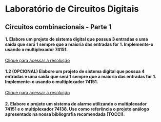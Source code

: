 # Laboratório de Circuitos Digitais

## Circuitos combinacionais - Parte 1
 
#### 1. Elabore um projeto de sistema digital que possua 3 entradas e uma saída que será 1 sempre que a maioria das entradas for 1. Implemente-o usando o multiplexador 74151.

[Clique para acessar a resolução](https://github.com/thearthurlima/EngenhariaEletrica/tree/main/LABCD/1-circ-combin-mux-74151)

#### 1.2 (OPCIONAL) Elabore um projeto de sistema digital que possua 4 entradas e uma saída que será 1 sempre que a maioria das entradas for 1. Implemente-o usando o multiplexador 74151.

[Clique para acessar a resolução](https://github.com/thearthurlima/EngenhariaEletrica/tree/main/LABCD/1.2-circ-combin-mux-74151)



#### 2. Elabore e projete um sistema de alarme utilizando o multiplexador 74151 e o multiplexador 74138. Use como referência o projeto análogo apresentado na nossa bibliografia recomendada (TOCCI).
